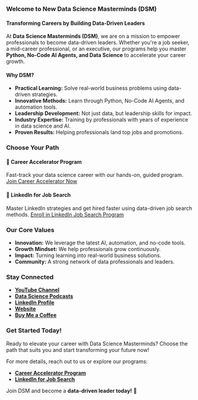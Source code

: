 ### Welcome to New Data Science Masterminds (DSM)

#### Transforming Careers by Building Data-Driven Leaders

At **Data Science Masterminds (DSM)**, we are on a mission to empower professionals to become data-driven leaders. Whether you're a job seeker, a mid-career professional, or an executive, our programs help you master **Python, No-Code AI Agents, and Data Science** to accelerate your career growth.

#### Why DSM?
- **Practical Learning:** Solve real-world business problems using data-driven strategies.
- **Innovative Methods:** Learn through Python, No-Code AI Agents, and automation tools.
- **Leadership Development:** Not just data, but leadership skills for impact.
- **Industry Expertise:** Training by professionals with years of experience in data science and AI.
- **Proven Results:** Helping professionals land top jobs and promotions.

### Choose Your Path

#### 🚀 Career Accelerator Program
Fast-track your data science career with our hands-on, guided program.
[Join Career Accelerator Now](#)

#### 🎯 LinkedIn for Job Search
Master LinkedIn strategies and get hired faster using data-driven job search methods.
[Enroll in LinkedIn Job Search Program](#)

### Our Core Values
- **Innovation:** We leverage the latest AI, automation, and no-code tools.
- **Growth Mindset:** We help professionals grow continuously.
- **Impact:** Turning learning into real-world business solutions.
- **Community:** A strong network of data professionals and leaders.

### Stay Connected

- **[YouTube Channel](https://www.youtube.com/KunaalNaik?sub_confirmation=1)**
- **[Data Science Podcasts](https://swiy.io/POD_Data_Masterminds)**
- **[LinkedIn Profile](https://www.linkedin.com/in/kunaalnaik/)**
- **[Website](https://datasciencemasterminds.com/)**
- **[Buy Me a Coffee](https://www.buymeacoffee.com/KunaalNaik)**

### Get Started Today!
Ready to elevate your career with Data Science Masterminds? Choose the path that suits you and start transforming your future now!

For more details, reach out to us or explore our programs:
- **[Career Accelerator Program](#)**
- **[LinkedIn for Job Search](#)**

Join DSM and become a **data-driven leader today!** 🚀
